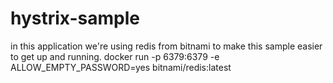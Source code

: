 # hystrix-sample

in this application we're using redis from bitnami to make this sample easier to get up and running.
docker run -p 6379:6379 -e ALLOW_EMPTY_PASSWORD=yes bitnami/redis:latest